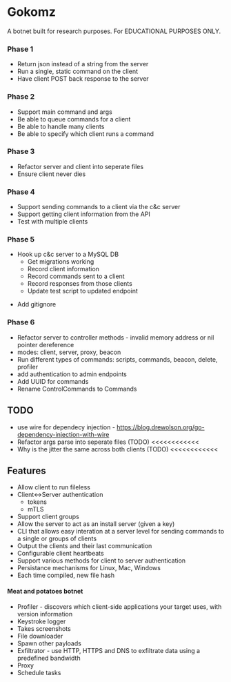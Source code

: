 # Gokomz

A botnet built for research purposes. For EDUCATIONAL PURPOSES ONLY.

### Phase 1

- Return json instead of a string from the server
- Run a single, static command on the client
- Have client POST back response to the server

### Phase 2

- Support main command and args
- Be able to queue commands for a client
- Be able to handle many clients
- Be able to specify which client runs a command

### Phase 3

- Refactor server and client into seperate files
- Ensure client never dies

### Phase 4

- Support sending commands to a client via the c&c server
- Support getting client information from the API
- Test with multiple clients


### Phase 5

+ Hook up c&c server to a MySQL DB
    - Get migrations working
    - Record client information
    - Record commands sent to a client
    - Record responses from those clients
    - Update test script to updated endpoint
- Add gitignore


### Phase 6

+ Refactor server to controller methods -  invalid memory address or nil pointer dereference
+ modes: client, server, proxy, beacon
+ Run different types of commands: scripts, commands, beacon, delete, profiler
+ add authentication to admin endpoints
+ Add UUID for commands
+ Rename ControlCommands to Commands


## TODO

+ use wire for dependecy injection - https://blog.drewolson.org/go-dependency-injection-with-wire
+ Refactor args parse into seperate files (TODO) <<<<<<<<<<<<
+ Why is the jitter the same across both clients (TODO) <<<<<<<<<<<<

## Features

+ Allow client to run fileless
+ Client<->Server authentication
    + tokens
    + mTLS
+ Support client groups
+ Allow the server to act as an install server (given a key)
+ CLI that allows easy interation at a server level for sending commands to a single or groups of clients
+ Output the clients and their last communication
+ Configurable client heartbeats
+ Support various methods for client to server authentication
+ Persistance mechanisms for Linux, Mac, Windows
+ Each time compiled, new file hash

#### Meat and potatoes botnet

+ Profiler - discovers which client-side applications your target uses, with version information
+ Keystroke logger
+ Takes screenshots
+ File downloader
+ Spawn other payloads
+ Exfiltrator - use HTTP, HTTPS and DNS to exfiltrate data using a predefined bandwidth
+ Proxy
+ Schedule tasks
